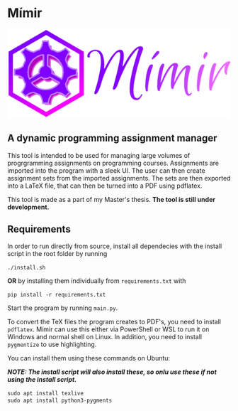 # Mímir
 ![Mímir logo](resource/logoV3.png)
 ## A dynamic programming assignment manager

 This tool is intended to be used for managing large volumes of progrgramming assignments on programming courses. Assignments are imported into the program with a sleek UI. The user can then create assignment sets from the imported assignments. The sets are then exported into a LaTeX file, that can then be turned into a PDF using pdflatex.

 This tool is made as a part of my Master's thesis. 
 **The tool is still under development.**

 ## Requirements

 In order to run directly from source, install all dependecies with the install script in the root folder by running
 
 ```
 ./install.sh
 ```
**OR** by installing them individually from `requirements.txt` with
 ```
 pip install -r requirements.txt
 ```

 Start the program by running `main.py`.

 To convert the TeX files the program creates to PDF's, you need to install `pdflatex`. Mímir can use this either via PowerShell or WSL to run it on Windows and normal shell on Linux. In addition, you need to install `pygmentize` to use highlighting.
 
 You can install them using these commands on Ubuntu:

 _**NOTE: The install script will also install these, so onlu use these if not using the install script.**_

 ```
sudo apt install texlive
sudo apt install python3-pygments
```
